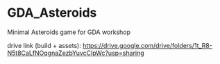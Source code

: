 # GDA_Asteroids
Minimal Asteroids game for GDA workshop

drive link (build + assets):
https://drive.google.com/drive/folders/1t_R8-N5t8CaLfNOqgnaZezbYuvcCIpWc?usp=sharing
